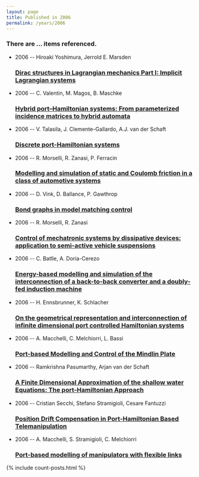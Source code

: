 ```yaml
---
layout: page
title: Published in 2006
permalink: /years/2006
---
```


<h3 id="number-posts">There are ... items referenced.</h3>
<ul class="post-list">

  <li>
    <span class="post-meta">2006 -- Hiroaki Yoshimura, Jerrold E. Marsden</span>
    <h3><a class="post-link" href="{{ site.baseurl }}/dirac-structures-in-lagrangian-mechanics-part-i-implicit-lagrangian-systems">Dirac structures in Lagrangian mechanics Part I: Implicit Lagrangian systems</a></h3>
  </li>
  <li>
    <span class="post-meta">2006 -- C. Valentin, M. Magos, B. Maschke</span>
    <h3><a class="post-link" href="{{ site.baseurl }}/hybrid-port-hamiltonian-systems-from-parameterized-incidence-matrices-to-hybrid-automata">Hybrid port–Hamiltonian systems: From parameterized incidence matrices to hybrid automata</a></h3>
  </li>
  <li>
    <span class="post-meta">2006 -- V. Talasila, J. Clemente-Gallardo, A.J. van der Schaft</span>
    <h3><a class="post-link" href="{{ site.baseurl }}/discrete-port-hamiltonian-systems">Discrete port-Hamiltonian systems</a></h3>
  </li>
  <li>
    <span class="post-meta">2006 -- R. Morselli, R. Zanasi, P. Ferracin</span>
    <h3><a class="post-link" href="{{ site.baseurl }}/modelling-and-simulation-of-static-and-coulomb-friction-in-a-class-of-automotive-systems">Modelling and simulation of static and Coulomb friction in a class of automotive systems</a></h3>
  </li>
  <li>
    <span class="post-meta">2006 -- D. Vink, D. Ballance, P. Gawthrop</span>
    <h3><a class="post-link" href="{{ site.baseurl }}/bond-graphs-in-model-matching-control">Bond graphs in model matching control</a></h3>
  </li>
  <li>
    <span class="post-meta">2006 -- R. Morselli, R. Zanasi</span>
    <h3><a class="post-link" href="{{ site.baseurl }}/control-of-mechatronic-systems-by-dissipative-devices-application-to-semi-active-vehicle-suspensions">Control of mechatronic systems by dissipative devices: application to semi-active vehicle suspensions</a></h3>
  </li>
  <li>
    <span class="post-meta">2006 -- C. Batlle, A. Doria-Cerezo</span>
    <h3><a class="post-link" href="{{ site.baseurl }}/energy-based-modelling-and-simulation-of-the-interconnection-of-a-back-to-back-converter-and-a-doubly-fed-induction-machine">Energy-based modelling and simulation of the interconnection of a back-to-back converter and a doubly-fed induction machine</a></h3>
  </li>
  <li>
    <span class="post-meta">2006 -- H. Ennsbrunner, K. Schlacher</span>
    <h3><a class="post-link" href="{{ site.baseurl }}/on-the-geometrical-representation-and-interconnection-of-infinite-dimensional-port-controlled-hamiltonian-systems">On the geometrical representation and interconnection of infinite dimensional port controlled Hamiltonian systems</a></h3>
  </li>
  <li>
    <span class="post-meta">2006 -- A. Macchelli, C. Melchiorri, L. Bassi</span>
    <h3><a class="post-link" href="{{ site.baseurl }}/port-based-modelling-and-control-of-the-mindlin-plate">Port-based Modelling and Control of the Mindlin Plate</a></h3>
  </li>
  <li>
    <span class="post-meta">2006 -- Ramkrishna Pasumarthy, Arjan van der Schaft</span>
    <h3><a class="post-link" href="{{ site.baseurl }}/a-finite-dimensional-approximation-of-the-shallow-water-equations-the-port-hamiltonian-approach">A Finite Dimensional Approximation of the shallow water Equations: The port-Hamiltonian Approach</a></h3>
  </li>
  <li>
    <span class="post-meta">2006 -- Cristian Secchi, Stefano Stramigioli, Cesare Fantuzzi</span>
    <h3><a class="post-link" href="{{ site.baseurl }}/position-drift-compensation-in-port-hamiltonian-based-telemanipulation">Position Drift Compensation in Port-Hamiltonian Based Telemanipulation</a></h3>
  </li>
  <li>
    <span class="post-meta">2006 -- A. Macchelli, S. Stramigioli, C. Melchiorri</span>
    <h3><a class="post-link" href="{{ site.baseurl }}/port-based-modelling-of-manipulators-with-flexible-links">Port-based modelling of manipulators with flexible links</a></h3>
  </li>
</ul>
{% include count-posts.html %}
